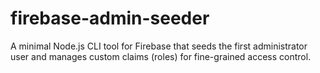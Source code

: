 # firebase-admin-seeder

A minimal Node.js CLI tool for Firebase that seeds the first administrator user and manages custom claims (roles) for fine-grained access control.